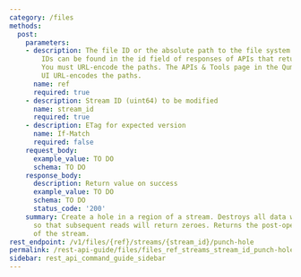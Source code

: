 ```yaml
---
category: /files
methods:
  post:
    parameters:
    - description: The file ID or the absolute path to the file system object. File
        IDs can be found in the id field of responses of APIs that return file attributes.
        You must URL-encode the paths. The APIs & Tools page in the Qumulo Core Web
        UI URL-encodes the paths.
      name: ref
      required: true
    - description: Stream ID (uint64) to be modified
      name: stream_id
      required: true
    - description: ETag for expected version
      name: If-Match
      required: false
    request_body:
      example_value: TO DO
      schema: TO DO
    response_body:
      description: Return value on success
      example_value: TO DO
      schema: TO DO
      status_code: '200'
    summary: Create a hole in a region of a stream. Destroys all data within the hole
      so that subsequent reads will return zeroes. Returns the post-operation attributes
      of the stream.
rest_endpoint: /v1/files/{ref}/streams/{stream_id}/punch-hole
permalink: /rest-api-guide/files/files_ref_streams_stream_id_punch-hole.html
sidebar: rest_api_command_guide_sidebar
---
```

